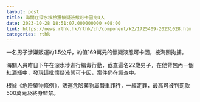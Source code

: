 ```yaml
---
layout: post
title: 海關在深水埗檢獲懷疑液態可卡因拘1人
date: 2023-10-28 18:51:07.000000000 +08:00
link: https://news.rthk.hk/rthk/ch/component/k2/1725409-20231028.htm
categories: rthk
---
```


一名男子涉嫌販運約1.5公斤，約值169萬元的懷疑液態可卡因，被海關拘捕。

海關人員昨日下午在深水埗進行緝毒行動，截查這名22歲男子，在他背包內一個紅酒瓶中，發現這批懷疑液態可卡因，案件仍在調查中。

根據《危險藥物條例》，販運危險藥物屬嚴重罪行，一經定罪，最高可被判罰款500萬元及終身監禁。
